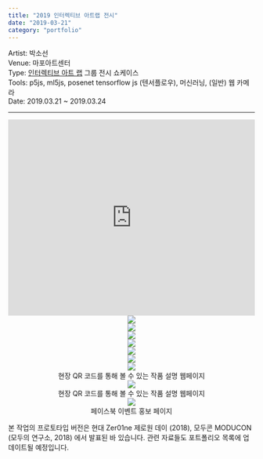```yaml
---
title: "2019 인터렉티브 아트랩 전시"
date: "2019-03-21"
category: "portfolio"
---
```


<div class="intro">
Artist: 박소선 <br />
Venue: 마포아트센터 <br />
Type: <a target="_blank" rel="noreferrer" href="https://www.instagram.com/interactive_art_lab/">인터렉티브 아트 랩</a> 그룹 전시 쇼케이스 <br /> 
Tools: p5js, ml5js, posenet tensorflow js (텐서플로우), 머신러닝, (일반) 웹 카메라<br />
Date: 2019.03.21 ~ 2019.03.24
</div>

<hr >

<iframe width="100%" height="400" src="https://www.youtube.com/embed/T4g00dbcMO0" frameborder="0" allow="accelerometer; autoplay; clipboard-write; encrypted-media; gyroscope; picture-in-picture" allowfullscreen></iframe>
<figure style="display: block; margin: 0 auto; text-align: center">
<img src="bloom3.jpg" >
<figcaption></figcaption>
</figure>

<figure style="display: block; margin: 0 auto; text-align: center">
<img src="bloom4.jpg" >
<figcaption></figcaption>
</figure>

<figure style="display: block; margin: 0 auto; text-align: center">
<img src="bloom1.png" >
<figcaption></figcaption>
</figure>

<figure style="display: block; margin: 0 auto; text-align: center">
<img src="bloom2.png" >
<figcaption></figcaption>
</figure>

<figure style="display: block; margin: 0 auto; text-align: center">
<img src="IMG_1092.JPG" >
<figcaption></figcaption>
</figure>


<figure style="display: block; margin: 0 auto; text-align: center">
<img src="IMG_1115.JPG" >
<figcaption></figcaption>
</figure>

<figure style="display: block; margin: 0 auto; text-align: center">
<img src="IMG_3842.png" >
<figcaption>현장 QR 코드를 통해 볼 수 있는 작품 설명 웹페이지</figcaption>
</figure>


<figure style="display: block; margin: 0 auto; text-align: center">
<img src="IMG_3843.png" >
<figcaption>현장 QR 코드를 통해 볼 수 있는 작품 설명 웹페이지</figcaption>
</figure>

<figure style="display: block; margin: 0 auto; text-align: center">
<img src="fbevent.PNG" >
<figcaption>페이스북 이벤트 홍보 페이지</figcaption>
</figure>

본 작업의 프로토타입 버전은 현대 Zer01ne 제로원 데이 (2018), 모두콘 MODUCON (모두의 연구소, 2018) 에서 발표된 바 있습니다. 관련 자료들도 포트폴리오 목록에 업데이트될 예정입니다.